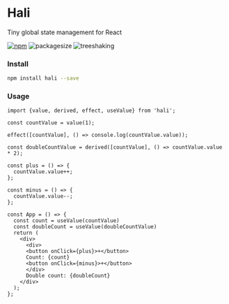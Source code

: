# Hali

Tiny global state management for React

[![npm](https://badge.fury.io/js/hali.svg)](https://www.npmjs.com/package/hali)
![packagesize](https://badgen.net/bundlephobia/minzip/hali)
![treeshaking](https://badgen.net/bundlephobia/tree-shaking/hali)

### Install

```bash
npm install hali --save
```

### Usage

```tsx
import {value, derived, effect, useValue} from 'hali';

const countValue = value(1);

effect([countValue], () => console.log(countValue.value));

const doubleCountValue = derived([countValue], () => countValue.value * 2);

const plus = () => {
  countValue.value++;
};

const minus = () => {
  countValue.value--;
};

const App = () => {
  const count = useValue(countValue)
  const doubleCount = useValue(doubleCountValue)
  return (
    <div>
      <div>
      <button onClick={plus}>+</button>
      Count: {count}
      <button onClick={minus}>+</button>
      </div>
      Double count: {doubleCount}
    </div>
  );
};

```
